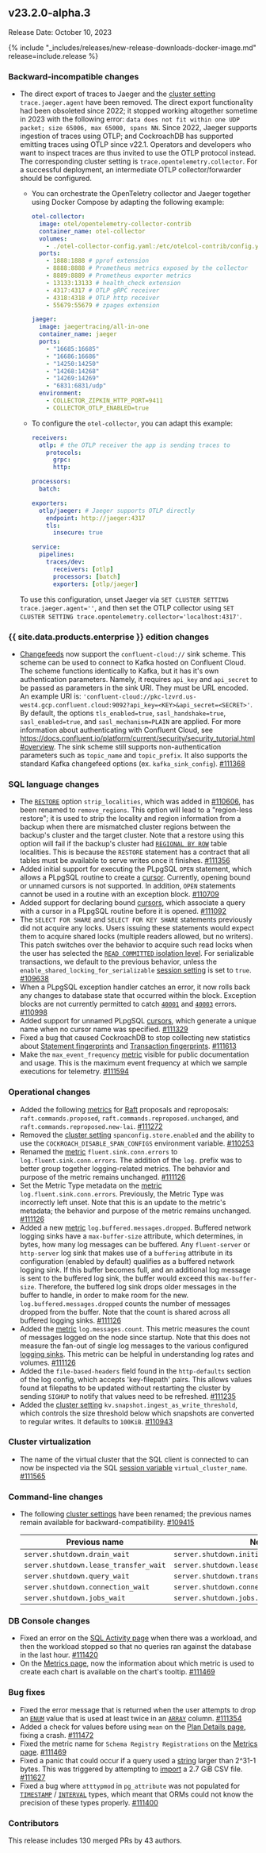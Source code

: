 ## v23.2.0-alpha.3

Release Date: October 10, 2023

{% include "_includes/releases/new-release-downloads-docker-image.md" release=include.release %}

<h3 id="v23-2-0-alpha-3-backward-incompatible-changes">Backward-incompatible changes</h3>

- The direct export of traces to Jaeger and the [cluster setting](../v23.2/cluster-settings.html) `trace.jaeger.agent` have been removed. The direct export functionality had been obsoleted since 2022; it stopped working altogether sometime in 2023 with the following error: `data does not fit within one UDP packet; size 65006, max 65000, spans NN`. Since 2022, Jaeger supports ingestion of traces using OTLP; and CockroachDB has supported emitting traces using OTLP since v22.1. Operators and developers who want to inspect traces are thus invited to use the OTLP protocol instead. The corresponding cluster setting is `trace.opentelemetry.collector`. For a successful deployment, an intermediate OTLP collector/forwarder should be configured.
  - You can orchestrate the OpenTeletry collector and Jaeger together using Docker Compose by adapting the following example:

    ~~~ yaml
    otel-collector:
      image: otel/opentelemetry-collector-contrib
      container_name: otel-collector
      volumes:
        - ./otel-collector-config.yaml:/etc/otelcol-contrib/config.yaml
      ports:
        - 1888:1888 # pprof extension
        - 8888:8888 # Prometheus metrics exposed by the collector
        - 8889:8889 # Prometheus exporter metrics
        - 13133:13133 # health_check extension
        - 4317:4317 # OTLP gRPC receiver
        - 4318:4318 # OTLP http receiver
        - 55679:55679 # zpages extension

    jaeger:
      image: jaegertracing/all-in-one
      container_name: jaeger
      ports:
        - "16685:16685"
        - "16686:16686"
        - "14250:14250"
        - "14268:14268"
        - "14269:14269"
        - "6831:6831/udp"
      environment:
        - COLLECTOR_ZIPKIN_HTTP_PORT=9411
        - COLLECTOR_OTLP_ENABLED=true
    ~~~

  - To configure the `otel-collector`, you can adapt this example:

    ~~~ yaml
    receivers:
      otlp: # the OTLP receiver the app is sending traces to
        protocols:
          grpc:
          http:

    processors:
      batch:

    exporters:
      otlp/jaeger: # Jaeger supports OTLP directly
        endpoint: http://jaeger:4317
        tls:
          insecure: true

    service:
      pipelines:
        traces/dev:
          receivers: [otlp]
          processors: [batch]
          exporters: [otlp/jaeger]
    ~~~

  To use this configuration, unset Jaeger via `SET CLUSTER SETTING trace.jaeger.agent=''`, and then set the OTLP collector using `SET CLUSTER SETTING trace.opentelemetry.collector='localhost:4317'`.

<h3 id="v23-2-0-alpha-3-{{-site.data.products.enterprise-}}-edition-changes">{{ site.data.products.enterprise }} edition changes</h3>

- [Changefeeds](../v23.2/create-and-configure-changefeeds.html) now support the `confluent-cloud://` sink scheme. This scheme can be used to connect to Kafka hosted on Confluent Cloud. The scheme functions identically to Kafka, but it has it's own authentication parameters. Namely, it requires `api_key` and `api_secret` to be passed as parameters in the sink URI. They must be URL encoded. An example URI is: `'confluent-cloud://pkc-lzvrd.us-west4.gcp.confluent.cloud:9092?api_key=<KEY>&api_secret=<SECRET>'`. By default, the options `tls_enabled=true`, `sasl_handshake=true`, `sasl_enabled=true`, and `sasl_mechanism=PLAIN` are applied. For more information about authenticating with Confluent Cloud, see https://docs.confluent.io/platform/current/security/security_tutorial.html#overview. The sink scheme still supports non-authentication parameters such as `topic_name` and `topic_prefix`. It also supports the standard Kafka changefeed options (ex. `kafka_sink_config`). [#111368][#111368]

<h3 id="v23-2-0-alpha-3-sql-language-changes">SQL language changes</h3>

- The [`RESTORE`](../v23.2/restore.html) option `strip_localities`, which was added in [#110606](https://github.com/cockroachdb/cockroach/pull/110606), has been renamed to `remove_regions`. This option will lead to a "region-less restore"; it is used to strip the locality and region information from a backup when there are mismatched cluster regions between the backup's cluster and the target cluster. Note that a restore using this option will fail if the backup's cluster had [`REGIONAL BY ROW`](../v23.2/multiregion-overview.html#table-locality) table localities. This is because the `RESTORE` statement has a contract that all tables must be available to serve writes once it finishes. [#111356][#111356]
- Added initial support for executing the PLpgSQL `OPEN` statement, which allows a PLpgSQL routine to create a [cursor](../v23.2/cursors.html). Currently, opening bound or unnamed cursors is not supported. In addition, `OPEN` statements cannot be used in a routine with an exception block. [#110709][#110709]
- Added support for declaring bound [cursors](../v23.2/cursors.html), which associate a query with a cursor in a PLpgSQL routine before it is opened. [#111092][#111092]
- The `SELECT FOR SHARE` and `SELECT FOR KEY SHARE` statements previously did not acquire any locks. Users issuing these statements would expect them to acquire shared locks (multiple readers allowed, but no writers). This patch switches over the behavior to acquire such read locks when the user has selected the [`READ COMMITTED` isolation level](../v23.2/transactions.html#isolation-levels). For serializable transactions, we default to the previous behavior, unless the `enable_shared_locking_for_serializable` [session setting](../v23.2/set-vars.html) is set to `true`. [#109638][#109638]
- When a PLpgSQL exception handler catches an error, it now rolls back any changes to database state that occurred within the block. Exception blocks are not currently permitted to catch [`40001`](../v23.2/common-errors.html#restart-transaction) and [`40003`](../v23.2/common-errors.html#result-is-ambiguous) errors. [#110998][#110998]
- Added support for unnamed PLpgSQL [cursors](../v23.2/cursors.html), which generate a unique name when no cursor name was specified. [#111329][#111329]
- Fixed a bug that caused CockroachDB to stop collecting new statistics about [Statement fingerprints](../v23.2/ui-statements-page.html#statement-fingerprint-page) and [Transaction fingerprints](../v23.2/ui-transactions-page.html). [#111613][#111613]
- Make the `max_event_frequency` [metric](../v23.2/metrics.html) visible for public documentation and usage. This is the maximum event frequency at which we sample executions for telemetry. [#111594][#111594]

<h3 id="v23-2-0-alpha-3-operational-changes">Operational changes</h3>

- Added the following [metrics](../v23.2/metrics.html) for [Raft](../v23.2/architecture/replication-layer.html#raft) proposals and reproposals: `raft.commands.proposed`, `raft.commands.reproposed.unchanged`, and `raft.commands.reproposed.new-lai`. [#111272][#111272]
- Removed the [cluster setting](../v23.2/cluster-settings.html) `spanconfig.store.enabled` and the ability to use the `COCKROACH_DISABLE_SPAN_CONFIGS` environment variable. [#110253][#110253]
- Renamed the [metric](../v23.2/metrics.html) `fluent.sink.conn.errors` to `log.fluent.sink.conn.errors`. The addition of the `log.` prefix was to better group together logging-related metrics. The behavior and purpose of the metric remains unchanged. [#111126][#111126]
- Set the Metric Type metadata on the [metric](../v23.2/metrics.html) `log.fluent.sink.conn.errors`. Previously, the Metric Type was incorrectly left unset. Note that this is an update to the metric's metadata; the behavior and purpose of the metric remains unchanged. [#111126][#111126]
- Added a new [metric](../v23.2/metrics.html) `log.buffered.messages.dropped`. Buffered network logging sinks have a `max-buffer-size` attribute, which determines, in bytes, how many log messages can be buffered. Any `fluent-server` or `http-server` log sink that makes use of a `buffering` attribute in its configuration (enabled by default) qualifies as a buffered network logging sink. If this buffer becomes full, and an additional log message is sent to the buffered log sink, the buffer would exceed this `max-buffer-size`. Therefore, the buffered log sink drops older messages in the buffer to handle, in order to make room for the new. `log.buffered.messages.dropped` counts the number of messages dropped from the buffer. Note that the count is shared across all buffered logging sinks. [#111126][#111126]
- Added the [metric](../v23.2/metrics.html) `log.messages.count`. This metric measures the count of messages logged on the node since startup. Note that this does not measure the fan-out of single log messages to the various configured [logging sinks](../v23.2/configure-logs.html#set-logging-levels). This metric can be helpful in understanding log rates and volumes. [#111126][#111126]
- Added the `file-based-headers` field found in the `http-defaults` section of the log config, which accepts 'key-filepath' pairs. This allows values found at filepaths to be updated without restarting the cluster by sending `SIGHUP` to notify that values need to be refreshed. [#111235][#111235]
- Added the [cluster setting](../v23.2/cluster-settings.html) `kv.snapshot.ingest_as_write_threshold`, which controls the size threshold below which snapshots are converted to regular writes. It defaults to `100KiB`. [#110943][#110943]

<h3 id="v23-2-0-alpha-3-cluster-virtualization">Cluster virtualization</h3>

- The name of the virtual cluster that the SQL client is connected to can now be inspected via the SQL [session variable](../v23.2/set-vars.html) `virtual_cluster_name`. [#111565][#111565]

<h3 id="v23-2-0-alpha-3-command-line-changes">Command-line changes</h3>

- The following [cluster settings](../v23.2/cluster-settings.html) have been renamed; the previous names remain available for backward-compatibility. [#109415][#109415]

    | Previous name                         | New Name                                           |
    |---------------------------------------|----------------------------------------------------|
    | `server.shutdown.drain_wait`          | `server.shutdown.initial_wait`                     |
    | `server.shutdown.lease_transfer_wait` | `server.shutdown.lease_transfer_iteration.timeout` |
    | `server.shutdown.query_wait`          | `server.shutdown.transactions.timeout`             |
    | `server.shutdown.connection_wait`     | `server.shutdown.connections.timeout`              |
    | `server.shutdown.jobs_wait`           | `server.shutdown.jobs.timeout`                     |

<h3 id="v23-2-0-alpha-3-db-console-changes">DB Console changes</h3>

- Fixed an error on the [SQL Activity page](../v23.2/ui-overview.html#sql-activity) when there was a workload, and then the workload stopped so that no queries ran against the database in the last hour. [#111420][#111420]
- On the [Metrics page](../v23.2/ui-overview.html#metrics), now the information about which metric is used to create each chart is available on the chart's tooltip. [#111469][#111469]

<h3 id="v23-2-0-alpha-3-bug-fixes">Bug fixes</h3>

- Fixed the error message that is returned when the user attempts to drop an [`ENUM`](../v23.2/enum.html) value that is used at least twice in an [`ARRAY`](../v23.2/array.html) column. [#111354][#111354]
- Added a check for values before using `mean` on the [Plan Details page](../v23.2/ui-statements-page.html), fixing a crash. [#111472][#111472]
- Fixed the metric name for `Schema Registry Registrations` on the [Metrics page](../v23.2/ui-overview.html#metrics). [#111469][#111469]
- Fixed a panic that could occur if a query used a [string](../v23.2/string.html) larger than 2^31-1 bytes. This was triggered by attempting to [import](../v23.2/import.html) a 2.7 GiB CSV file. [#111627][#111627]
- Fixed a bug where `atttypmod` in `pg_attribute` was not populated for [`TIMESTAMP`](../v23.2/timestamp.html) / [`INTERVAL`](../v23.2/interval.html) types, which meant that ORMs could not know the precision of these types properly. [#111400][#111400]

<div class="release-note-contributors" markdown="1">

<h3 id="v23-2-0-alpha-3-contributors">Contributors</h3>

This release includes 130 merged PRs by 43 authors.

</div>

[#109415]: https://github.com/cockroachdb/cockroach/pull/109415
[#109638]: https://github.com/cockroachdb/cockroach/pull/109638
[#110253]: https://github.com/cockroachdb/cockroach/pull/110253
[#110709]: https://github.com/cockroachdb/cockroach/pull/110709
[#110943]: https://github.com/cockroachdb/cockroach/pull/110943
[#110998]: https://github.com/cockroachdb/cockroach/pull/110998
[#111092]: https://github.com/cockroachdb/cockroach/pull/111092
[#111126]: https://github.com/cockroachdb/cockroach/pull/111126
[#111235]: https://github.com/cockroachdb/cockroach/pull/111235
[#111272]: https://github.com/cockroachdb/cockroach/pull/111272
[#111329]: https://github.com/cockroachdb/cockroach/pull/111329
[#111342]: https://github.com/cockroachdb/cockroach/pull/111342
[#111354]: https://github.com/cockroachdb/cockroach/pull/111354
[#111356]: https://github.com/cockroachdb/cockroach/pull/111356
[#111368]: https://github.com/cockroachdb/cockroach/pull/111368
[#111400]: https://github.com/cockroachdb/cockroach/pull/111400
[#111420]: https://github.com/cockroachdb/cockroach/pull/111420
[#111469]: https://github.com/cockroachdb/cockroach/pull/111469
[#111472]: https://github.com/cockroachdb/cockroach/pull/111472
[#111565]: https://github.com/cockroachdb/cockroach/pull/111565
[#111594]: https://github.com/cockroachdb/cockroach/pull/111594
[#111613]: https://github.com/cockroachdb/cockroach/pull/111613
[#111627]: https://github.com/cockroachdb/cockroach/pull/111627
